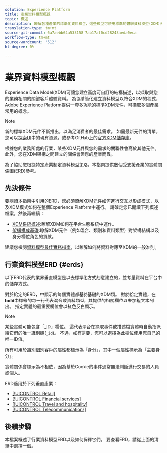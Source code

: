 ```yaml
---
solution: Experience Platform
title: 產業資料模型概觀
topic: 概述
description: 瞭解各種產業的標準化資料模型，這些模型可使用標準的體驗資料模型(XDM)元件來建立。
translation-type: tm+mt
source-git-commit: 6a7aebb64a533158f7ab17af0cd28243aeda0eca
workflow-type: tm+mt
source-wordcount: '512'
ht-degree: 0%

---
```



# 業界資料模型概觀

Experience Data Model(XDM)可讓您建立高度可自訂的結構描述，以擷取與您的業務相關的關鍵客戶體驗資料。 為協助簡化建立資料模型以符合XDM的程式，Adobe Experience Platform提供一套多功能的標準XDM元件，可擷取多個產業常用的概念。

>[!NOTE]
>
>新的標準XDM元件不斷推出，以滿足消費者的最佳需求。 如需最新元件的清單，您可以[探索UI](../../ui/explore.md)中的現有資源，或參考GitHub上的[官方XDM儲存庫](https://github.com/adobe/xdm/tree/master/components)。

根據您的業務所處的行業，某些XDM元件與您的需求的關聯性會高於其他元件。 此外，您在XDM架構之間建立的關係會因您的產業而異。

為了協助您根據特定產業制定資料模型策略，本指南提供數個受支援產業的實體關係圖(ERD)參考。

## 先決條件

要閱讀本指南中引用的ERD，您必須瞭解XDM元件如何進行交互以形成模式，以及XDM模式如何在整個Experience Platform中運行。 請確定您已閱讀下列概述檔案，然後再繼續：

* [XDM系統概述](../../home.md):瞭解XDM如何在平台生態系統中運作。
* [架構構成基礎](../../schema/composition.md):瞭解XDM元件（例如混合、類別和資料類型）對架構結構以及身分欄位角色的貢獻。

建議您檢閱[資料模型最佳實務指南](../../schema/best-practices.md)，以瞭解如何將資料對應至XDM的一般准則。

## 行業資料模型ERD {#erds}

以下ERD代表的業界垂直模型是以去標準化方式刻意建立的，並考量資料在平台中的儲存方式。

對於給定的ERD，中顯示的每個實體都基於基礎的XDM類。 對於給定實體，在&#x200B;**bold**&#x200B;中標籤的每一行代表混音或資料類型，其提供的相關欄位以未加粗文本列出。 指定實體的最重要欄位會以紅色反白顯示。

>[!NOTE]
>
>某些實體可能包含「_ID」欄位。 這代表平台在擷取事件或描述檔實體時自動指派給它們的唯一識別碼(`_id`)。 不過，如有需要，您可以選擇為此欄位使用您自己的唯一ID值。

所有可用於識別個別客戶的屬性都標示為「身分」，其中一個屬性標示為「主要身分」。

實體關係會標示為不相依，因為基於Cookie的事件通常無法判斷進行交易的人員或個人。

ERD適用於下列垂直產業：

* [[!UICONTROL Retail]](./retail.md)
* [[!UICONTROL Financial services]](./financial.md)
* [[!UICONTROL Travel and hospitality]](./travel-hospitality.md)
* [[!UICONTROL Telecommunications]](./telecom.md)

## 後續步驟

本檔案概述了行業資料模型ERD以及如何解釋它們。 要查看ERD，請從上面的清單中選擇一個。